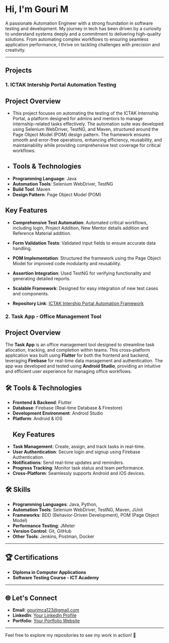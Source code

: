 # Hi, I'm Gouri M  

A passionate Automation Engineer with a strong foundation in software testing and development. My journey in tech has been driven by a curiosity to understand systems deeply and a commitment to delivering high-quality solutions. From automating complex workflows to ensuring seamless application performance, I thrive on tackling challenges with precision and creativity.

---


## Projects

### 1. **ICTAK Intership Portal Automation Testing**
##  Project Overview
- This project focuses on automating the testing of the ICTAK Internship Portal, a platform designed for admins and mentors to manage internship-related tasks effectively. The automation suite was developed using Selenium WebDriver, TestNG, and Maven, structured around the Page Object Model (POM) design pattern. The framework ensures smooth and error-free operations, enhancing efficiency, reusability, and maintainability while providing comprehensive test coverage for critical workflows.
- ## Tools & Technologies
- **Programming Language**: Java  
- **Automation Tools**: Selenium WebDriver, TestNG  
- **Build Tool**: Maven  
- **Design Pattern**: Page Object Model (POM)  
##  Key Features
- **Comprehensive Test Automation**: Automated critical workflows, including  login, Project Addition, New Mentor details addition and Reference Material addition.  
- **Form Validation Tests**: Validated input fields to ensure accurate data handling.  
- **POM Implementation**: Structured the framework using the Page Object Model for improved code modularity and reusability.  
- **Assertion Integration**: Used TestNG for verifying functionality and generating detailed reports.  
- **Scalable Framework**: Designed for easy integration of new test cases and components.

- **Repository Link**: [ICTAK Intership Portal Automation Framework](https://github.com/SubinSB007/OrangeHrmProject.git)


### 2.  Task App - Office Management Tool 
## Project Overview
The **Task App** is an office management tool designed to streamline task allocation, tracking, and completion within teams. This cross-platform application was built using **Flutter** for both the frontend and backend, leveraging **Firebase** for real-time data management and authentication. The app was developed and tested using **Android Studio**, providing an intuitive and efficient user experience for managing office workflows.
## 🛠️ Tools & Technologies
- **Frontend & Backend**: Flutter  
- **Database**: Firebase (Real-time Database & Firestore)  
- **Development Environment**: Android Studio  
- **Platform**: Android & iOS
  ## Key Features
- **Task Management**: Create, assign, and track tasks in real-time.  
- **User Authentication**: Secure login and signup using Firebase Authentication.  
- **Notifications**: Send real-time updates and reminders.  
- **Progress Tracking**: Monitor task status and team performance.  
- **Cross-Platform**: Seamlessly supports Android and iOS devices.
  
## 🛠️ Skills
- **Programming Languages**: Java, Python, 
- **Automation Tools**: Selenium WebDriver, TestNG, Maven, JUnit
- **Frameworks**: BDD (Behavior-Driven Development), POM (Page Object Model)
- **Performance Testing**: JMeter
- **Version Control**: Git, GitHub
- **Other Tools**: Jenkins, Postman, Docker

---

## 🏆 Certifications
- **Diploma in Computer Applications**
- **Software Testing Course - ICT Academy**

---

## 🌐 Let's Connect
- **Email**: [gourimca123@gmail.com](mailto:gourimca123@gmail.com)
- **LinkedIn**: [Your LinkedIn Profile](#)
- **Portfolio**: [Your Portfolio Website](#)

---

Feel free to explore my repositories to see my work in action! 🚀

